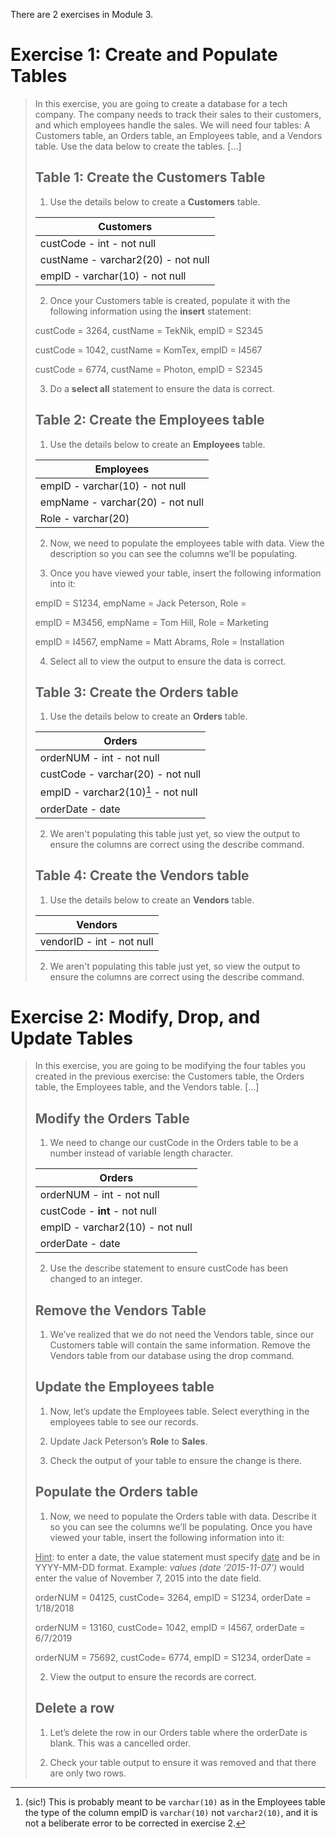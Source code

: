 There are 2 exercises in Module 3.

# Exercise 1: Create and Populate Tables

>In this exercise, you are going to create a database for a tech company. The company needs to track their sales to their customers, and which employees handle the sales. We will need four tables: A Customers table, an Orders table, an Employees table, and a Vendors table. Use the data below to create the tables. [...]
>
>## Table 1: Create the Customers Table
>
>1. Use the details below to create a **Customers** table.
>
>| Customers                          |
>|------------------------------------|
>| custCode - int - not null          |
>| custName - varchar2(20) - not null |
>| empID - varchar(10) - not null     |
>
>2. Once your Customers table is created, populate it with the following information using the **insert** statement:
>
>custCode = 3264, custName = TekNik, empID = S2345
>
>custCode = 1042, custName = KomTex, empID = I4567
>
>custCode = 6774, custName = Photon, empID = S2345
>
>3. Do a **select all** statement to ensure the data is correct.
>
>## Table 2: Create the Employees table
>
>1. Use the details below to create an **Employees** table.
>
>| Employees                        |
>|----------------------------------|
>| empID - varchar(10) - not null   |
>| empName - varchar(20) - not null |
>| Role - varchar(20)               |
>
>2. Now, we need to populate the employees table with data. View the description so you can see the columns we’ll be populating. 
>
>3. Once you have viewed your table, insert the following information into it:
>
>empID = S1234, empName = Jack Peterson, Role = 
>
>empID = M3456, empName = Tom Hill, Role = Marketing
>
>empID = I4567, empName = Matt Abrams, Role = Installation
>
>4. Select all to view the output to ensure the data is correct.
>
>## Table 3: Create the Orders table
>
>1. Use the details below to create an **Orders** table.
>
>| Orders                            |
>|-----------------------------------|
>| orderNUM - int - not null         |
>| custCode - varchar(20) - not null |
>| empID - varchar2(10)[^error] - not null   |
>| orderDate - date                  |
>
>2. We aren't populating this table just yet, so view the output to ensure the columns are correct using the describe command.
>
>## Table 4: Create the Vendors table
>
>1. Use the details below to create an **Vendors** table.
>
>| Vendors                           |
>|-----------------------------------|
>| vendorID - int - not null         |
>
>2. We aren't populating this table just yet, so view the output to ensure the columns are correct using the describe command.

# Exercise 2: Modify, Drop, and Update Tables

>In this exercise, you are going to be modifying the four tables you created in the previous exercise: the Customers table, the Orders table, the Employees table, and the Vendors table. [...]
>## Modify the Orders Table
>
>1. We need to change our custCode in the Orders table to be a number instead of variable length character. 
>
>| Orders                            |
>|-----------------------------------|
>| orderNUM - int - not null         |
>| custCode - **int** - not null     |
>| empID - varchar2(10) - not null   |
>| orderDate - date                  |
>
>2. Use the describe statement to ensure custCode has been changed to an integer.
>
>## Remove the Vendors Table
>
>1. We’ve realized that we do not need the Vendors table, since our Customers table will contain the same information. Remove the Vendors table from our database using the drop command.
>
>## Update the Employees table
>
>1. Now, let’s update the Employees table. Select everything in the employees table to see our records.
>
>2. Update Jack Peterson’s **Role** to **Sales**.
>
>3. Check the output of your table to ensure the change is there.
>
>## Populate the Orders table
>
>1. Now, we need to populate the Orders table with data. Describe it so you can see the columns we’ll be populating. Once you have viewed your table, insert the following information into it: 
>
><ins>Hint</ins>: to enter a date, the value statement must specify <ins>date</ins> and be in YYYY-MM-DD format. Example: _values (date ‘2015-11-07’)_ would enter the value of November 7, 2015 into the date field.
>
>orderNUM = 04125, custCode= 3264, empID = S1234, orderDate = 1/18/2018
>
>orderNUM = 13160, custCode= 1042, empID = I4567, orderDate = 6/7/2019
>
>orderNUM = 75692, custCode= 6774, empID = S1234, orderDate = 
>
>2. View the output to ensure the records are correct.
>
>## Delete a row
>
>1. Let’s delete the row in our Orders table where the orderDate is blank. This was a cancelled order.
>
>2. Check your table output to ensure it was removed and that there are only two rows.

[^error]: (sic!) This is probably meant to be `varchar(10)` as in the Employees table the type of the column empID is `varchar(10)` not `varchar2(10)`, and it is not a beliberate error to be corrected in exercise 2. 
